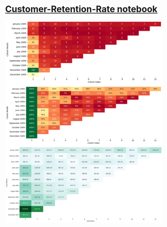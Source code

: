 <h1><a href="https://github.com/TayfunBasoglu/Customer-Retention-Rate/blob/main/CRR.ipynb">Customer-Retention-Rate notebook</a></h1>

<img src="https://raw.githubusercontent.com/TayfunBasoglu/Customer-Retention-Rate/main/people.png" />

<img src="https://raw.githubusercontent.com/TayfunBasoglu/Customer-Retention-Rate/main/percent.png" />

<img src="https://raw.githubusercontent.com/TayfunBasoglu/Customer-Retention-Rate/main/salary.png" />



























